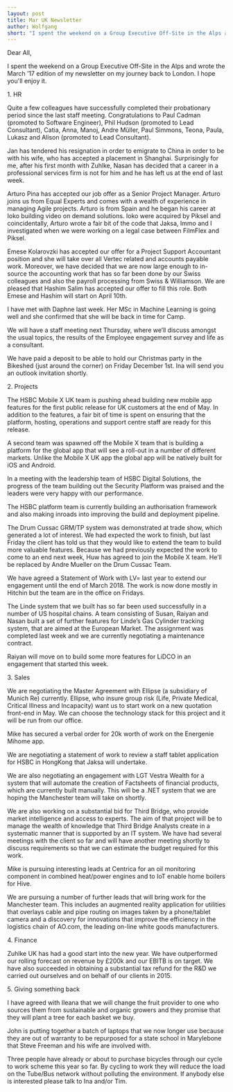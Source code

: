 ```yaml
---
layout: post
title: Mar UK Newsletter
author: Wolfgang
short: "I spent the weekend on a Group Executive Off-Site in the Alps and wrote the March ’17 edition of my newsletter on my journey back to London. I hope you'll enjoy it."
---
```

Dear All,

I spent the weekend on a Group Executive Off-Site in the Alps and wrote the March ’17 edition of my newsletter on my journey back to London. I hope you'll enjoy it.

1\. HR

Quite a few colleagues have successfully completed their probationary period since the last staff meeting. Congratulations to Paul Cadman (promoted to Software Engineer), Phil Hudson (promoted to Lead Consultant), Catia, Anna, Manoj, Andre Müller, Paul Simmons, Teona, Paula, Lukasz and Alison (promoted to Lead Consultant).

Jan has tendered his resignation in order to emigrate to China in order to be with his wife, who has accepted a placement in Shanghai. Surprisingly for me, after his first month with Zuhlke, Nasan has decided that a career in a professional services firm is not for him and he has left us at the end of last week.

Arturo Pina has accepted our job offer as a Senior Project Manager. Arturo joins us from Equal Experts and comes with a wealth of experience in managing Agile projects. Arturo is from Spain and he began his career at Ioko building video on demand solutions. Ioko were acquired by Piksel and coincidentally, Arturo wrote a fair bit of the code that Jaksa, Immo and I investigated when we were working on a legal case between FilmFlex and Piksel.

Emese Kolarovzki has accepted our offer for a Project Support Accountant position and she will take over all Vertec related and accounts payable work. Moreover, we have decided that we are now large enough to in-source the accounting work that has so far been done by our Swiss colleagues and also the payroll processing from Swiss & Williamson. We are pleased that Hashim Salim has accepted our offer to fill this role. Both Emese and Hashim will start on April 10th.

I have met with Daphne last week. Her MSc in Machine Learning is going well and she confirmed that she will be back in time for Camp.

We will have a staff meeting next Thursday, where we’ll discuss amongst the usual topics, the results of the Employee engagement survey and life as a consultant.

We have paid a deposit to be able to hold our Christmas party in the Bikeshed (just around the corner) on Friday December 1st. Ina will send you an outlook invitation shortly.


2\. Projects

The HSBC Mobile X UK team is pushing ahead building new mobile app features for the first public release for UK customers at the end of May. In addition to the features, a fair bit of time is spent on ensuring that the platform, hosting, operations and support centre staff are ready for this release.

A second team was spawned off the Mobile X team that is building a platform for the global app that will see a roll-out in a number of different markets. Unlike the Mobile X UK app the global app will be natively built for iOS and Android.

In a meeting with the leadership team of HSBC Digital Solutions, the progress of the team building out the Security Platform was praised and the leaders were very happy with our performance.

The HSBC platform team is currently building an authorisation framework and also making inroads into improving the build and deployment pipeline.

The Drum Cussac GRM/TP system was demonstrated at trade show, which generated a lot of interest. We had expected the work to finish, but last Friday the client has told us that they would like to extend the team to build more valuable features. Because we had previously expected the work to come to an end next week, Huw has agreed to join the Mobile X team. He’ll be replaced by Andre Mueller on the Drum Cussac Team.

We have agreed a Statement of Work with LV= last year to extend our engagement until the end of March 2018. The work is now done mostly in Hitchin but the team are in the office on Fridays.

The Linde system that we built has so far been used successfully in a number of US hospital chains. A team consisting of Susan, Raiyan and Nasan built a set of further features for Linde’s Gas Cylinder tracking system, that are aimed at the European Market. The assignment was completed last week and we are currently negotiating a maintenance contract.

Raiyan will move on to build some more features for LiDCO in an engagement that started this week.


3\. Sales

We are negotiating the Master Agreement with Ellipse (a subsidiary of Munich Re) currently. Ellipse, who insure group risk (Life, Private Medical, Critical Illness and Incapacity) want us to start work on a new quotation front-end in May. We can choose the technology stack for this project and it will be run from our office.

Mike has secured a verbal order for 20k worth of work on the Energenie Mihome app.

We are negotiating a statement of work to review a staff tablet application for HSBC in HongKong that Jaksa will undertake.

We are also negotiating an engagement with LGT Vestra Wealth for a system that will automate the creation of Factsheets of financial products, which are currently built manually. This will be a .NET system that we are hoping the Manchester team will take on shortly.

We are also working on a substantial bid for Third Bridge, who provide market intelligence and access to experts. The aim of that project will be to manage the wealth of knowledge that Third Bridge Analysts create in a systematic manner that is supported by an IT system. We have had several meetings with the client so far and will have another meeting shortly to discuss requirements so that we can estimate the budget required for this work.

Mike is pursuing interesting leads at Centrica for an oil monitoring component in combined heat/power engines and to IoT enable home boilers for Hive.

We are pursuing a number of further leads that will bring work for the Manchester team. This includes an augmented reality application for utilities that overlays cable and pipe routing on images taken by a phone/tablet camera and a discovery for innovations that improve the efficiency in the logistics chain of AO.com, the leading on-line white goods manufacturers.


4\. Finance

Zuhlke UK has had a good start into the new year. We have outperformed our rolling forecast on revenue by £200k and our EBITB is on target. We have also succeeded in obtaining a substantial tax refund for the R&D we carried out ourselves and on behalf of our clients in 2015.


5\. Giving something back

I have agreed with Ileana that we will change the fruit provider to one who sources them from sustainable and organic growers and they promise that they will plant a tree for each basket we buy.

John is putting together a batch of laptops that we now longer use because they are out of warranty to be repurposed for a state school in Marylebone that Steve Freeman and his wife are involved with.

Three people have already or about to purchase bicycles through our cycle to work scheme this year so far. By cycling to work they will reduce the load on the Tube/Bus network without polluting the environment. If anybody else is interested please talk to Ina and/or Tim.
